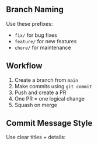 ## Branch Naming
Use these prefixes:
- `fix/` for bug fixes
- `feature/` for new features
- `chore/` for maintenance

## Workflow
1. Create a branch from `main`
2. Make commits using `git commit`
3. Push and create a PR
4. One PR = one logical change
5. Squash on merge

## Commit Message Style
Use clear titles + details:

